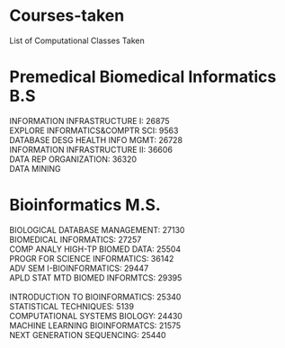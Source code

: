 # Courses-taken
List of Computational Classes Taken

# Premedical Biomedical Informatics B.S
INFORMATION INFRASTRUCTURE I: 26875	</br>
EXPLORE INFORMATICS&COMPTR SCI: 9563	</br>
DATABASE DESG HEALTH INFO MGMT: 26728	</br>
INFORMATION INFRASTRUCTURE II: 36606</br>
DATA REP ORGANIZATION: 36320</br>
DATA MINING


# Bioinformatics M.S.
 BIOLOGICAL DATABASE MANAGEMENT: 27130	</br>
 BIOMEDICAL INFORMATICS: 27257 </br>
 COMP ANALY HIGH-TP BIOMED DATA: 25504 </br>
 PROGR FOR SCIENCE INFORMATICS: 36142 </br>
 ADV SEM I-BIOINFORMATICS: 29447 </br>
 APLD STAT MTD BIOMED INFORMTCS: 29395 </br>	
 INTRODUCTION TO BIOINFORMATICS: 25340	</br>
 STATISTICAL TECHNIQUES: 5139 </br>
 COMPUTATIONAL SYSTEMS BIOLOGY: 24430	</br>
 MACHINE LEARNING BIOINFORMATCS: 21575 </br>
 NEXT GENERATION SEQUENCING: 25440 </br>
 
